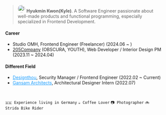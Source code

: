 > <img src="https://github.com/olhkyle/olhkyle/assets/99726297/b9e3ec9b-8bd7-4ed0-9a82-5e03bd48a341" alt="logo" style="width:24px;height:24px;border-radius:24px"/> <b>Hyukmin Kwon(Kyle)</b>. A Software Engineer passionate about well-made products and functional programming, especially specialized in Frontend Development.


#### Career 
- Studio OMH, Frontend Engineer (Freelancer) (2024.06 ~ )
- <a href="https://205company.com/">205Company</a> (OBSCURA, YOUTH), Web Developer / Interior Design PM (2023.11 ~ 2024.04)


#### Different Field
- <a href="https://designthou.com" style="color:#1C9EFF;">Designthou</a>, Security Manager / Frontend Engineer (2022.02 ~ Current)
- <a href="https://www.gansam.com/" style="color:#1C9EFF;">Gansam Architects</a>, Architectural Designer Intern (2022.07)

<br/> 

`🇩🇪 Experience living in Germany` `☕️ Coffee Lover` `📷 Photographer` `🚲 Strida Bike Rider`
